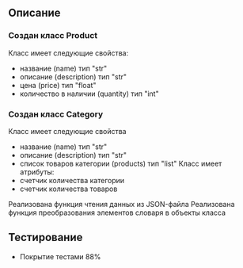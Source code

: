 ## Описание
### Создан класс Product
Класс имеет следующие свойства:
* название (name) тип "str"
* описание (description) тип "str"
* цена (price) тип "float"
* количество в наличии (quantity) тип "int"

### Создан класс Category
Класс имеет следующие свойства
* название (name) тип "str"
* описание (description) тип "str"
* список товаров категории (products) тип "list"
Класс имеет атрибуты:
* счетчик количества категории
* счетчик количества товаров

Реализована функция чтения данных из JSON-файла
Реализована функция преобразования элементов словаря в объекты класса

## Тестирование
* Покрытие тестами 88%